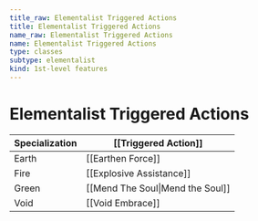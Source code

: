 ```yaml
---
title_raw: Elementalist Triggered Actions
title: Elementalist Triggered Actions
name_raw: Elementalist Triggered Actions
name: Elementalist Triggered Actions
type: classes
subtype: elementalist
kind: 1st-level features
---
```


# Elementalist Triggered Actions

| Specialization | [[Triggered Action]]             |
| -------------- | -------------------------------- |
| Earth          | [[Earthen Force]]                |
| Fire           | [[Explosive Assistance]]         |
| Green          | [[Mend The Soul\|Mend the Soul]] |
| Void           | [[Void Embrace]]                 |
